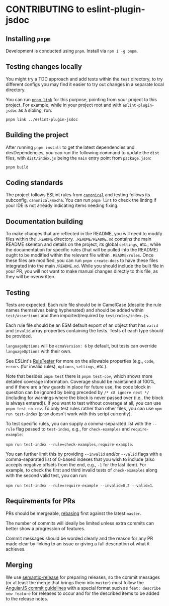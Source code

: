 # CONTRIBUTING to eslint-plugin-jsdoc

## Installing `pnpm`

Development is conducted using `pnpm`. Install via `npm i -g pnpm`.

## Testing changes locally

You might try a TDD approach and add tests within the `test` directory,
to try different configs you may find it easier to try out changes in
a separate local directory.

You can run [`pnpm link`](https://docs.npmjs.com/cli/link) for this purpose,
pointing from your project to this project. For example, while in your project
root and with `eslint-plugin-jsdoc` as a sibling, run:

```shell
pnpm link ../eslint-plugin-jsdoc
```

## Building the project

After running `pnpm install` to get the latest dependencies and devDependencies,
you can run the following command to update the `dist` files, with `dist/index.js`
being the `main` entry point from `package.json`:

```shell
pnpm build
```

## Coding standards

The project follows ESLint rules from [`canonical`](https://www.npmjs.com/package/eslint-config-canonical)
and testing follows its subconfig, `canonical/mocha`. You can run
`pnpm lint` to check the linting if your IDE is not already indicating
items needing fixing.

## Documentation building

To make changes that are reflected in the README, you will need to
modify files within the `.README` directory. `.README/README.md` contains the
main README skeleton and details on the project, its global `settings`, etc.,
while the documentation for specific rules (that will be pulled into the
README) ought to be modified within the relevant file within `.README/rules`.
Once these files are modified, you can run `pnpm create-docs` to have
these files integrated into the main `/README.md`. While you should include
the built file in your PR, you will not want to make manual changes
directly to this file, as they will be overwritten.

## Testing

Tests are expected. Each rule file should be in CamelCase (despite the rule names themselves being hyphenated) and should be added within `test/assertions` and then imported/required by
`test/rules/index.js`.

Each rule file should be an ESM default export of an object that has `valid` and `invalid` array properties containing the tests. Tests of each type should be provided.

`languageOptions` will be `ecmaVersion: 6` by default, but tests can override `languageOptions`
with their own.

See ESLint's [RuleTester](https://eslint.org/docs/developer-guide/nodejs-api#ruletester)
for more on the allowable properties (e.g., `code`, `errors` (for invalid rules),
`options`, `settings`, etc.).

Note that besides `pnpm test` there is `pnpm test-cov`, which shows more
detailed coverage information. Coverage should be maintained at 100%, and
if there are a few guards in place for future use, the code block in question
can be ignored by being preceded by `/* c8 ignore next */` (including
for warnings where the block is never passed over (i.e., the block is always
entered)). If you want to test without coverage at all, you can use
`pnpm test-no-cov`. To only test rules rather than other files, you
can use `npm run test-index` (`pnpm` doesn't work with this script currently).

To test specific rules, you can supply a comma-separated list with the `--rule`
flag passed to `test-index`, e.g., for `check-examples` and `require-example`:

`npm run test-index --rule=check-examples,require-example`.

You can further limit this by providing `--invalid` and/or `--valid` flags
with a comma-separated list of 0-based indexes that you wish to include (also
accepts negative offsets from the end, e.g., `-1` for the last item). For
example, to check the first and third invalid tests of `check-examples`
along with the second valid test, you can run:

`npm run test-index --rule=require-example --invalid=0,2 --valid=1`.

## Requirements for PRs

PRs should be mergeable, [rebasing](https://git-scm.com/book/en/v2/Git-Branching-Rebasing)
first against the latest `master`.

The number of commits will ideally be limited unless extra commits
can better show a progression of features.

Commit messages should be worded clearly and the reason for any PR made clear
by linking to an issue or giving a full description of what it achieves.

## Merging

We use [semantic-release](https://github.com/semantic-release/semantic-release)
for preparing releases, so the commit messages (or at least the merge that
brings them into `master`) must follow the
[AngularJS commit guidelines](https://github.com/angular/angular.js/blob/master/DEVELOPERS.md#-git-commit-guidelines) with a special format such as `feat: describe new feature`
for releases to occur and for the described items to be added
to the release notes.
